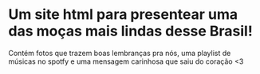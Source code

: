 # Um site html para presentear uma das moças mais lindas desse Brasil!

Contém fotos que trazem boas lembranças pra nós, uma playlist de músicas no spotfy e uma mensagem carinhosa que saiu do coração <3